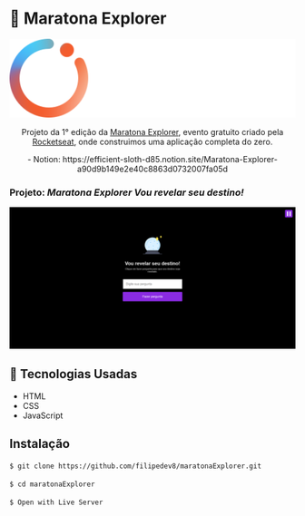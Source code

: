 # 🚀 Maratona Explorer
<p align="center"><img width="600" src="./images/logo.svg"></p>

<p align="center">Projeto da 1° edição da <a href="https://rseat.in/Aula1-Maratona-Explorer">Maratona Explorer</a>, evento gratuito criado pela <a href="https://www.rocketseat.com.br">Rocketseat</a>, onde construimos uma aplicação completa do zero.</p>
<p align="center"> - Notion: https://efficient-sloth-d85.notion.site/Maratona-Explorer-a90d9b149e2e40c8863d0732007fa05d </p>

### Projeto: *Maratona Explorer Vou revelar seu destino!*
<p align="center"><img src="./images/maratona01.png"></p>

## 🚀 Tecnologias Usadas
- HTML
- CSS
- JavaScript

## Instalação

```terminal
$ git clone https://github.com/filipedev8/maratonaExplorer.git

$ cd maratonaExplorer

$ Open with Live Server
```
